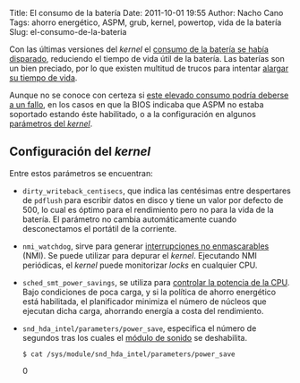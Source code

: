 Title: El consumo de la batería
Date: 2011-10-01 19:55
Author: Nacho Cano
Tags: ahorro energético, ASPM, grub, kernel, powertop, vida de la batería
Slug: el-consumo-de-la-bateria

Con las últimas versiones del _kernel_ el [consumo de la batería se
había disparado][], reduciendo el tiempo de vida útil de la batería. Las
baterías son un bien preciado, por lo que existen multitud de trucos
para intentar [alargar su tiempo de vida][].

Aunque no se conoce con certeza si [este elevado consumo podría deberse
a un fallo][], en los casos en que la BIOS indicaba que ASPM no estaba
soportado estando éste habilitado, o a la configuración en algunos
[parámetros del _kernel_][parámetros del kernel].


Configuración del _kernel_
--------------------------

Entre estos parámetros se encuentran:

-   `dirty_writeback_centisecs`, que indica las centésimas entre
    despertares de `pdflush` para escribir datos en disco y tiene un
    valor por defecto de 500, lo cual es óptimo para el rendimiento pero
    no para la vida de la batería. El parámetro no cambia
    automáticamente cuando desconectamos el portátil de la corriente.
-   `nmi_watchdog`, sirve para generar [interrupciones no
    enmascarables][] (NMI). Se puede utilizar para depurar el _kernel_.
    Ejecutando NMI periódicas, el _kernel_ puede monitorizar _locks_ en
    cualquier CPU.
-   `sched_smt_power_savings`, se utiliza para [controlar la potencia de
    la CPU][]. Bajo condiciones de poca carga, y si la política de
    ahorro energético está habilitada, el planificador minimiza el
    número de núcleos que ejecutan dicha carga, ahorrando energía a
    costa del rendimiento.
-   `snd_hda_intel/parameters/power_save`, especifica el número de
    segundos tras los cuales el [módulo de sonido][] se deshabilita.

        $ cat /sys/module/snd_hda_intel/parameters/power_save
    0

  [consumo de la batería se había disparado]: http://www.phoronix.com/scan.php?page=article&item=linux_mobile_uffda#=1
    "consumo de la batería se había disparado"
  [alargar su tiempo de vida]: {filename}/admin/la-bateria-del-portatil.md
    "la batería del portátil"
  [este elevado consumo podría deberse a un fallo]: http://elsoftwarelibre.wordpress.com/2011/09/29/el-elevado-consumo-de-energia-de-las-ultimas-versiones-del-kernel-de-linux-%C2%BFverdad-o-mito/
    "este elevado consumo podría deberse a un fallo"
  [parámetros del kernel]: http://www.fewt.com/2011/09/about-kernel-30-power-regression-myth.html
    "parámetros del kernel"
  [interrupciones no enmascarables]: http://www.mjmwired.net/kernel/Documentation/nmi_watchdog.txt
    "interrupciones no enmascarables"
  [controlar la potencia de la CPU]: http://lwn.net/Articles/186469/
    "controlar la potencia de la CPU"
  [módulo de sonido]: http://www.thinkwiki.org/wiki/How_to_enable_audio_codec_power_saving
    "módulo de sonido"
